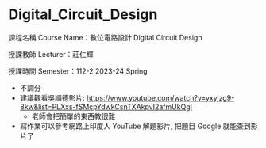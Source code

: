 # Digital_Circuit_Design

課程名稱 Course Name：數位電路設計 Digital Circuit Design

授課教師 Lecturer：莊仁輝

授課時間 Semester：112-2 2023-24 Spring

* 不調分
* 建議觀看吳順德影片: https://www.youtube.com/watch?v=yxyjzg9-8kw&list=PLXxs-fSMcpYdwkCsnTXAkpvI2afmUkQgI
    * 老師會把簡單的東西教很難
* 寫作業可以參考網路上印度人 YouTube 解題影片, 把題目 Google 就能查到影片了